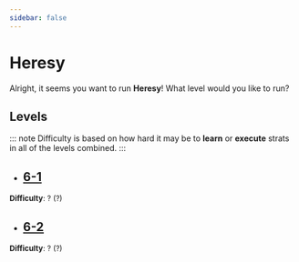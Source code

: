 ```yaml
---
sidebar: false
---
```


# Heresy

Alright, it seems you want to run **Heresy**! What level would you like to run?

## Levels
::: note
Difficulty is based on how hard it may be to **learn** or **execute** strats in all of the levels combined.
:::

- ## [6-1](/guides/any/6-heresy/any-6-1.md)
<font size="2">
    <b>Difficulty</b>: ? (?)
</font>

- ## [6-2](/guides/any/6-heresy/any-6-2.md)
<font size="2">
    <b>Difficulty</b>: ? (?)
</font>